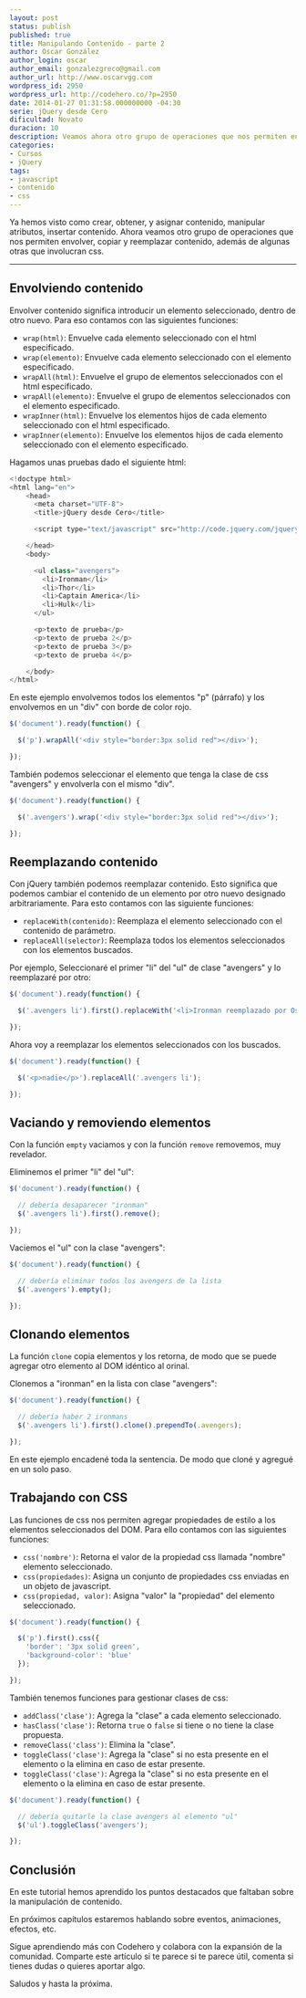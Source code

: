```yaml
---
layout: post
status: publish
published: true
title: Manipulando Contenido - parte 2
author: Oscar González
author_login: oscar
author_email: gonzalezgreco@gmail.com
author_url: http://www.oscarvgg.com
wordpress_id: 2950
wordpress_url: http://codehero.co/?p=2950
date: 2014-01-27 01:31:58.000000000 -04:30
serie: jQuery desde Cero
dificultad: Novato
duracion: 10
description: Veamos ahora otro grupo de operaciones que nos permiten envolver, copiar y reemplazar contenido, además de algunas otras que involucran css.
categories:
- Cursos
- jQuery
tags:
- javascript
- contenido
- css
---
```

<p>Ya hemos visto como crear, obtener, y asignar contenido, manipular atributos, insertar contenido. Ahora veamos otro grupo de operaciones que nos permiten envolver, copiar y reemplazar contenido, además de algunas otras que involucran css.</p>

<hr />

<h2>Envolviendo contenido</h2>

<p>Envolver contenido significa introducir un elemento seleccionado, dentro de otro nuevo. Para eso contamos con las siguientes funciones:</p>

<ul>
<li><code>wrap(html)</code>: Envuelve cada elemento seleccionado con el html especificado.</li>
<li><code>wrap(elemento)</code>: Envuelve cada elemento seleccionado con el elemento especificado. </li>
<li><code>wrapAll(html)</code>: Envuelve el grupo de elementos seleccionados con el html especificado. </li>
<li><code>wrapAll(elemento)</code>: Envuelve el grupo de elementos seleccionados con el elemento especificado. </li>
<li><code>wrapInner(html)</code>: Envuelve los elementos hijos de cada elemento seleccionado con el html especificado. </li>
<li><code>wrapInner(elemento)</code>: Envuelve los elementos hijos de cada elemento seleccionado con el elemento especificado.</li>
</ul>

<p>Hagamos unas pruebas dado el siguiente html:</p>

```javascript
<!doctype html>
<html lang="en">
    <head>
      <meta charset="UTF-8">
      <title>jQuery desde Cero</title>

      <script type="text/javascript" src="http://code.jquery.com/jquery-2.0.3.min.js"></script>

    </head>
    <body>

      <ul class="avengers">
        <li>Ironman</li>
        <li>Thor</li>
        <li>Captain America</li>
        <li>Hulk</li>
      </ul>

      <p>texto de prueba</p>
      <p>texto de prueba 2</p>
      <p>texto de prueba 3</p>
      <p>texto de prueba 4</p>

    </body>
</html>
```

<p>En este ejemplo envolvemos todos los elementos "p" (párrafo) y los envolvemos en un "div" con borde de color rojo.</p>

```javascript
$('document').ready(function() {

  $('p').wrapAll('<div style="border:3px solid red"></div>');

});
```

<p>También podemos seleccionar el elemento que tenga la clase de css "avengers" y envolverla con el mismo "div".</p>

```javascript
$('document').ready(function() {

  $('.avengers').wrap('<div style="border:3px solid red"></div>');

});
```

<h2>Reemplazando contenido</h2>

<p>Con jQuery también podemos reemplazar contenido. Esto significa que podemos cambiar el contenido de un elemento por otro nuevo designado arbitrariamente. Para esto contamos con las siguiente funciones:</p>

<ul>
<li><code>replaceWith(contenido)</code>: Reemplaza el elemento seleccionado con el contenido de parámetro.</li>
<li><code>replaceAll(selector)</code>: Reemplaza todos los elementos seleccionados con los elementos buscados.</li>
</ul>

<p>Por ejemplo, Seleccionaré el primer "li" del "ul" de clase "avengers" y lo reemplazaré por otro:</p>

```javascript
$('document').ready(function() {

  $('.avengers li').first().replaceWith('<li>Ironman reemplazado por Oscar</li>');

});
```

<p>Ahora voy a reemplazar los elementos seleccionados con los buscados.</p>

```javascript
$('document').ready(function() {

  $('<p>nadie</p>').replaceAll('.avengers li');

});
```

<h2>Vaciando y removiendo elementos</h2>

<p>Con la función <code>empty</code> vaciamos y con la función <code>remove</code> removemos, muy revelador.</p>

<p>Eliminemos el primer "li" del "ul":</p>

```javascript
$('document').ready(function() {

  // debería desaparecer "ironman"
  $('.avengers li').first().remove();

});
```

<p>Vaciemos el "ul" con la clase "avengers":</p>

```javascript
$('document').ready(function() {

  // debería eliminar todos los avengers de la lista
  $('.avengers').empty();

});
```

<h2>Clonando elementos</h2>

<p>La función <code>clone</code> copia elementos y los retorna, de modo que se puede agregar otro elemento al DOM idéntico al orinal.</p>

<p>Clonemos a "ironman" en la lista con clase "avengers":</p>

```javascript
$('document').ready(function() {

  // debería haber 2 ironmans
  $('.avengers li').first().clone().prependTo(.avengers);

});
```

<p>En este ejemplo encadené toda la sentencia. De modo que cloné y agregué en un solo paso.</p>

<h2>Trabajando con CSS</h2>

<p>Las funciones de css nos permiten agregar propiedades de estilo a los elementos seleccionados del DOM. Para ello contamos con las siguientes funciones:</p>

<ul>
<li><code>css('nombre')</code>: Retorna el valor de la propiedad css llamada "nombre" elemento seleccionado.</li>
<li><code>css(propiedades)</code>: Asigna un conjunto de propiedades css enviadas en un objeto de javascript.</li>
<li><code>css(propiedad, valor)</code>: Asigna "valor" la "propiedad" del elemento seleccionado.</li>
</ul>

```javascript
$('document').ready(function() {

  $('p').first().css({
    'border': '3px solid green',
    'background-color': 'blue'
  });

});
```

<p>También tenemos funciones para gestionar clases de css:</p>

<ul>
<li><code>addClass('clase')</code>: Agrega la "clase" a cada elemento seleccionado.</li>
<li><code>hasClass('clase')</code>: Retorna <code>true</code> o <code>false</code> si tiene o no tiene la clase propuesta.</li>
<li><code>removeClass('class')</code>: Elimina la "clase".</li>
<li><code>toggleClass('clase')</code>: Agrega la "clase" si no esta presente en el elemento o la elimina en caso de estar presente.</li>
<li><code>toggleClass('clase')</code>: Agrega la "clase" si no esta presente en el elemento o la elimina en caso de estar presente.</li>
</ul>

```javascript
$('document').ready(function() {

  // debería quitarle la clase avengers al elemento "ul"
  $('ul').toggleClass('avengers');

});
```

<h2>Conclusión</h2>

<p>En este tutorial hemos aprendido los puntos destacados que faltaban sobre la manipulación de contenido.</p>

<p>En próximos capítulos estaremos hablando sobre eventos, animaciones, efectos, etc.</p>

<p>Sigue aprendiendo más con Codehero y colabora con la expansión de la comunidad. Comparte este artículo si te parece si te parece útil, comenta si tienes dudas o quieres aportar algo.</p>

<p>Saludos y hasta la próxima.</p>
